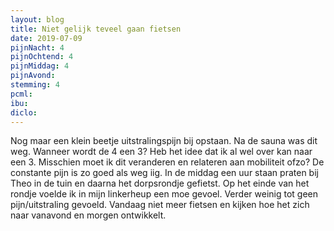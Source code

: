```yaml
---
layout: blog
title: Niet gelijk teveel gaan fietsen
date: 2019-07-09
pijnNacht: 4
pijnOchtend: 4
pijnMiddag: 4
pijnAvond: 
stemming: 4
pcml: 
ibu: 
diclo: 
---
```


Nog maar een klein beetje uitstralingspijn bij opstaan. Na de sauna was dit weg. Wanneer wordt de 4 een 3? Heb het idee dat ik al wel over kan naar een 3. Misschien moet ik dit veranderen en relateren aan mobiliteit ofzo? De constante pijn is zo goed als weg iig.In de middag een uur staan praten bij Theo in de tuin en daarna het dorpsrondje gefietst. Op het einde van het rondje voelde ik in mijn linkerheup een moe gevoel. Verder weinig tot geen pijn/uitstraling gevoeld. Vandaag niet meer fietsen en kijken hoe het zich naar vanavond en morgen ontwikkelt.

